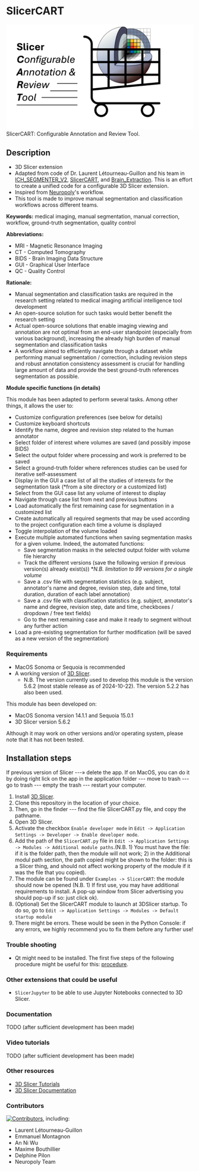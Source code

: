 # SlicerCART
![](SlicerCART/src/Resources/Icons/SlicerCART.png)
SlicerCART: Configurable Annotation and Review Tool. 

## Description

* 3D Slicer extension
* Adapted from code of Dr. Laurent Létourneau-Guillon and his team in [ICH_SEGMENTER_V2](https://github.com/laurentletg/ICH_SEGMENTER_V2), [SlicerCART](https://github.com/laurentletg/SlicerCART), and [Brain_Extraction](https://github.com/MattFr56/CT_Brain_Extraction/blob/main/Brain_Extraction/Brain_Extraction/Brain_Extraction.py). This is an effort to create a unified code for a configurable 3D Slicer extension. 
* Inspired from [Neuropoly](https://neuro.polymtl.ca/)'s workflow. 
* This tool is made to improve manual segmentation and classification workflows across different teams. 

**Keywords:** medical imaging, manual segmentation, manual correction, workflow, ground-truth segmentation, quality control

**Abbreviations:**

- MRI - Magnetic Resonance Imaging
- CT - Computed Tomography
- BIDS - Brain Imaging Data Structure
- GUI - Graphical User Interface
- QC - Quality Control

**Rationale:**

* Manual segmentation and classification tasks are required in the research setting related to medical imaging artificial intelligence tool development
* An open-source solution for such tasks would better benefit the research setting
* Actual open-source solutions that enable imaging viewing and annotation are not optimal from an end-user standpoint (especially from various background), increasing the already high burden of manual segmentation and classification tasks
* A workflow aimed to efficiently navigate through a dataset while performing manual segmentation / correction, including revision steps and robust annotation consistency assessment is crucial for handling large amount of data and provide the best ground-truth references segmentation as possible. 

**Module specific functions (in details)**

This module has been adapted to perform several tasks. Among other things, it allows the user to:

* Customize configuration preferences (see below for details)
* Customize keyboard shortcuts
* Identify the name, degree and revision step related to the human annotator
* Select folder of interest where volumes are saved (and possibly impose BIDS)
* Select the output folder where processing and work is preferred to be saved
* Select a ground-truth folder where references studies can be used for iterative self-assessment
* Display in the GUI a case list of all the studies of interests for the segmentation task (*from a site directory or a customized list)
* Select from the GUI case list any volume of interest to display
* Navigate through case list from next and previous buttons
* Load automatically the first remaining case for segmentation in a customized list
* Create automatically all required segments that may be used according to the project configuration each time a volume is displayed
* Toggle interpolation of the volume loaded
* Execute multiple automated functions when saving segmentation masks for a given volume. Indeed, the automated functions:
  * Save segmentation masks in the selected output folder with volume file hierarchy
  * Track the different versions (save the following version if previous version(s) already exist(s)) **N.B. limitation to 99 versions for a single volume*
  * Save a .csv file with segmentation statistics (e.g. subject, annotator's name and degree, revision step, date and time, total duration, duration of each label annotation)
  * Save a .csv file with classification statistics (e.g. subject, annotator's name and degree, revision step, date and time, checkboxes / dropdown / free text fields)
  * Go to the next remaining case and make it ready to segment without any further action
* Load a pre-existing segmentation for further modification (will be saved as a new version of the segmentation)

### Requirements

* MacOS Sonoma or Sequoia is recommended 
* A working version of [3D Slicer](https://download.slicer.org).
  * N.B. The version currently used to develop this module is the version 5.6.2 (most stable release as of 2024-10-22). The version 5.2.2 has also been used.

This module has been developed on:

* MacOS Sonoma version 14.1.1 and Sequoia 15.0.1
* 3D Slicer version 5.6.2

Although it may work on other versions and/or operating system, please note that it has not been tested.

## Installation steps

If previous version of Slicer ---» delete the app. If on MacOS, you can do it by doing right lick on the app in the application folder --- move to trash --- go to trash --- empty the trash --- restart your computer.


1. Install [3D Slicer](https://download.slicer.org).  
2. Clone this repository in the location of your choice.
3. Then, go in the finder --- find the file SlicerCART.py file, and copy the pathname.
4. Open 3D Slicer.
5. Activate the checkbox `Enable developer mode` in `Edit -> Application Settings -> Developer -> Enable developer mode`. 
6. Add the path of the `SlicerCART.py` file in `Edit -> Application Settings -> Modules -> Additional module paths`.(N.B. 1) You must have the file: if it is the folder path, then the module will not work; 2) in the Additional modul path section, the path copied might be shown to the folder: this is a Slicer thing, and should not affect working property of the module if it was the file that you copied).
7. The module can be found under `Examples -> SlicerCART`: the module should now be opened (N.B. 1) If first use, you may have additional requirements to install. A pop-up window from Slicer advertising you should pop-up if so: just click ok).
8. (Optional) Set the SlicerCART module to launch at 3DSlicer startup. To do so, go to `Edit -> Application Settings -> Modules -> Default startup module`
9. There might be errors. These would be seen in the Python Console: if any errors, we highly recommend you to fix them before any further use!

### Trouble shooting 

* Qt might need to be installed. The first five steps of the following procedure might be useful for this: [procedure](https://web.stanford.edu/dept/cs_edu/resources/qt/install-mac). 

### Other extensions that could be useful
* `SlicerJupyter` to be able to use Jupyter Notebooks connected to 3D Slicer.

### Documentation
TODO (after sufficient development has been made)

### Video tutorials 
TODO (after sufficient development has been made)

### Other resources
* [3D Slicer Tutorials](https://www.youtube.com/watch?v=QTEti9aY0vs&)
* [3D Slicer Documentation](https://www.slicer.org/wiki/Documentation/Nightly/Training)

### Contributors
[![Contributors](https://img.shields.io/github/contributors/neuropoly/slicer-manual-annotation/graphs/contributors)](https://github.com/neuropoly/slicer-manual-annotation/graphs/contributors), including:

* Laurent Létourneau-Guillon
* Emmanuel Montagnon
* An Ni Wu
* Maxime Bouthillier
* Delphine Pilon
* Neuropoly Team
